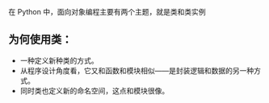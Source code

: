 
在 Python 中，面向对象编程主要有两个主题，就是类和类实例

## 为何使用类：

* 一种定义新种类的方式。
* 从程序设计角度看，它又和函数和模块相似——是封装逻辑和数据的另一种方式。
* 同时类也定义新的命名空间，这点和模块很像。